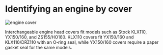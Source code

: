 # Identifying an engine by cover

![engine cover](../../static/img/enginecover.png "engine cover")

Interchangeable engine head covers fit models such as Stock KLX110, YX150/160, and ZS155/HO160.
KLX110 covers fit YX150/160 and KLX110/DRZ110 with an O-ring seal, while YX150/160 covers require a paper gasket seal for the same models.

